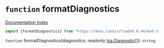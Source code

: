 # `function` formatDiagnostics

[Documentation Index](../README.md)

```ts
import {formatDiagnostics} from "https://deno.land/x/tsa@v0.0.44/mod.ts"
```

`function` formatDiagnostics(diagnostics: readonly [tsa.Diagnostic](../interface.Diagnostic/README.md)\[]): `string`

